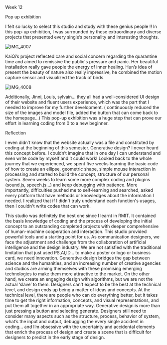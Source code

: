 Week 12

Pop up exhibition

I felt so lucky to select this studio and study with these genius people !! In this pop-up exhibition, I was surrounded by these extraordinary and diverse projects that presented every single’s personality and interesting thoughts. 

![IMG_4007](https://user-images.githubusercontent.com/68723373/96839213-70be8880-147b-11eb-92a4-af4092f4b926.GIF)

KaiQi’s project reflected care and social concern regarding the quarantine time and aimed to remissive the public's pressure and panic.  Her beautiful installation really gave people the energy of inner healing. Hun’s idea of present the beauty of nature also really impressive, he combined the motion capture sensor and visualized the track of birds. 

![IMG_4008](https://user-images.githubusercontent.com/68723373/96839946-6cdf3600-147c-11eb-8067-90892d07a2e5.jpg)

Additionally, Jinni, Louis, sylvain… they all had a well-considered UI design of their website and fluent users experience, which was the part that I needed to improve for my further development. ( continuously reduced the size of the images and model file, added the button that can come back to the homepage…) This pop-up exhibition was a huge step that can prove our effort in learning coding from 0 to a new beginner. 


Reflection 

I even didn’t know that the website actually was a file and constituted by coding at the beginning of this semester. Generative design? I never heard this concept before.  I couldn’t imagine that in one day I can understand and even write code by myself and it could work!  Looked back to the whole journey that we experienced, we spent five weeks learning the basic code of how to create an ellipse, geometric shape, simple mouse interaction in processing and started to build the concept, structure of our personal system. Seven weeks to learn some more complex coding and plugins (sound.js, speech.js…) and keep debugging with patience. More importantly, difficulties pushed me to self-learning and searched, asked every platform that have methods or knowledges about the information I needed. I realized that if I didn't truly understand each function's usages, then I couldn't write codes that can work.

This studio was definitely the best one since I learnt in RMIT. It contained the basis knowledge of coding and the process of developing the initial concept to an outstanding completed projects with deeper comprehensive of human-machine cooperation and interaction.  This studio provided powerful tools and a starting point for us. As communication designers, we face the adjustment and challenge from the collaboration of artificial intelligence and the design industry. We are not satisfied with the traditional limitation that just used PS,AI,ID… to make a poster or logo or business card, we need innovation. Generative design bridges the gap between science and the humanities, and an increasing number of creative agencies and studios are arming themselves with these promising emerging technologies to make them more attractive to the market. On the other hand, we create an engaging design with algorithms, but we are not the actual ‘slave’ to them.  Designers can't expect to be the best at the technical level, and design ends up being a matter of ideas and concepts. At the technical level, there are people who can do everything better, but it takes time to get the right information, concepts, and visual representations, and put them all together in an appropriate way.  Generative design is more than just pressing a button and selecting generate. Designers still need to consider many aspects such as the structure, process, behavior of system, what’s the input and output, debugging the every single accident in coding… and I’m obsessive with the uncertainty and accidental elements that enrich the process of design and create a scene that is difficult for designers to predict in the early stage of design.
